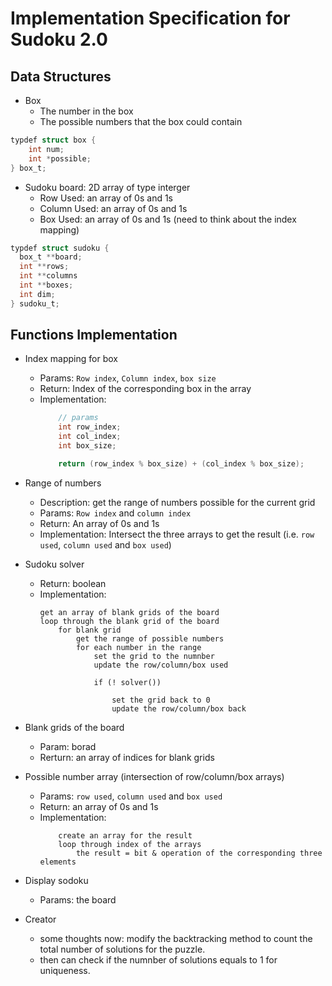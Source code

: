 # Implementation Specification for Sudoku 2.0

## Data Structures
- Box
	- The number in the box
	- The possible numbers that the box could contain
```C
typdef struct box {
	int num;
	int *possible;
} box_t;
```
- Sudoku board:  2D array of type interger
	- Row Used: an array of 0s and 1s
	- Column Used: an array of 0s and 1s
	- Box Used: an array of 0s and 1s (need to think about the index mapping)

```C
typdef struct sudoku {
  box_t **board;
  int **rows;
  int **columns
  int **boxes;
  int dim;
} sudoku_t;

```

## Functions Implementation

- Index mapping for box
	- Params: `Row index`, `Column index`, `box size`
	- Return: Index of the corresponding box in the array 
	- Implementation: 
		```c
			// params
			int row_index;
			int col_index;
			int box_size;

			return (row_index % box_size) + (col_index % box_size);
		```

- Range of numbers
	- Description: get the range of numbers possible for the current grid
	- Params: `Row index` and `column index`
	- Return: An array of 0s and 1s 
	- Implementation: Intersect the three arrays to get the result (i.e. `row used`, `column used` and `box used`)

- Sudoku solver
	- Return: boolean
	- Implementation:
		```
		get an array of blank grids of the board
		loop through the blank grid of the board 
			for blank grid
				get the range of possible numbers
				for each number in the range
					set the grid to the numnber 
					update the row/column/box used
					 
					if (! solver()) 

						set the grid back to 0
						update the row/column/box back
		```

- Blank grids of the board
	- Param: borad
	- Rerturn: an array of indices for blank grids

- Possible number array (intersection of row/column/box arrays)
	- Params: `row used`, `column used` and `box used`
	- Return: an array of 0s and 1s
	- Implementation: 
		```
			create an array for the result
			loop through index of the arrays
				the result = bit & operation of the corresponding three elements  
		```

- Display sodoku
	- Params: the board

- Creator
	- some thoughts now: modify the backtracking method to count the total number of solutions for the puzzle.
	- then can check if the numnber of solutions equals to 1 for uniqueness.
	
				
		


